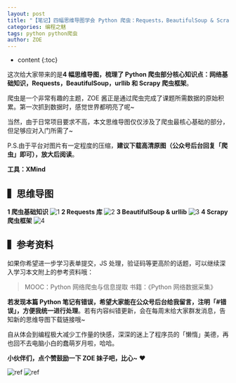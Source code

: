```yaml
---
layout: post
title: "【笔记】四幅思维导图学会 Python 爬虫：Requests，BeautifulSoup & Scrapy"
categories: 编程之魅
tags: python python爬虫
author: ZOE
---
```


* content
{:toc}


这次给大家带来的是**4 幅思维导图，梳理了 Python 爬虫部分核心知识点：网络基础知识，Requests，BeautifulSoup，urllib 和 Scrapy 爬虫框架**。





爬虫是一个非常有趣的主题，ZOE 酱正是通过爬虫完成了课题所需数据的原始积累。第一次抓到数据时，感觉世界都明亮了呢~

当然，由于日常项目要求不高，本文思维导图仅仅涉及了爬虫最核心基础的部分，但足够应对入门所需了~

P.S.由于平台对图片有一定程度的压缩，**建议下载高清原图（公众号后台回复「爬虫」即可），放大后阅读**。

**工具：XMind**

## ▍思维导图

**1 爬虫基础知识**
![1](https://raw.githubusercontent.com/woaielf/woaielf.github.io/master/_posts/media/15247472627137/1.png)
**2 Requests 库**
![2](https://raw.githubusercontent.com/woaielf/woaielf.github.io/master/_posts/media/15247472627137/2.png)
**3 BeautifulSoup & urllib**
![3](https://raw.githubusercontent.com/woaielf/woaielf.github.io/master/_posts/media/15247472627137/3.png)
**4 Scrapy 爬虫框架**
![4](https://raw.githubusercontent.com/woaielf/woaielf.github.io/master/_posts/media/15247472627137/4.png)

## ▍参考资料
如果你希望进一步学习表单提交，JS 处理，验证码等更高阶的话题，可以继续深入学习本文附上的参考资料哦：

> MOOC：Python 网络爬虫与信息提取
> 书籍：《Python 网络数据采集》

**若发现本篇 Python 笔记有错误，希望大家能在公众号后台给我留言，注明「#错误」，方便我统一进行处理**。若有内容纠错更新，会在每周末给大家群发消息，告知新的思维导图下载链接哦~

自从体会到编程极大减少工作量的快感，深深的迷上了程序员的「懒惰」美德，再也回不去电脑小白的蠢萌岁月啦，哈哈。

**小伙伴们，点个赞鼓励一下 ZOE 妹子吧，比心~** ❤ 

![ref](https://raw.githubusercontent.com/woaielf/woaielf.github.io/master/_posts/media/keyword-zoe.png)
![ref](https://raw.githubusercontent.com/woaielf/woaielf.github.io/master/_posts/media/poster.jpg)



